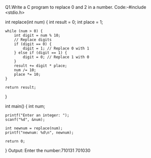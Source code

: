 Q1.Write a C program to replace 0 and 2 in a number.
Code:-#include <stdio.h>

int replace(int num) {
    int result = 0;
    int place = 1;

    while (num > 0) {
        int digit = num % 10; 
        // Replace digits
        if (digit == 0) {
            digit = 1; // Replace 0 with 1
        } else if (digit == 1) {
            digit = 0; // Replace 1 with 0
        }
        result += digit * place; 
        num /= 10; 
        place *= 10; 
    }

    return result;
}

int main() {
    int num;

    printf("Enter an integer: ");
    scanf("%d", &num);

    int newnum = replace(num);
    printf("newnum: %d\n", newnum);

    return 0;
}
Output:
Enter the number:710131
701030
 

